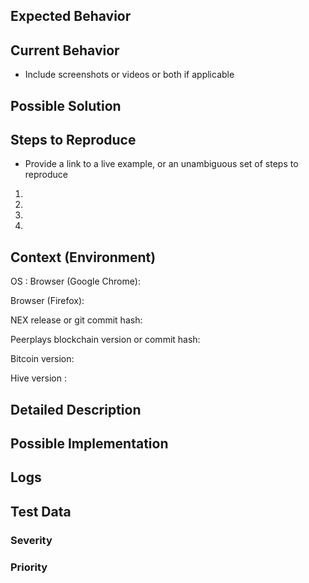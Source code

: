 

<!--- Provide a general summary of the issue in the Title above -->

## Expected Behavior
<!--- Tell us what should happen -->

## Current Behavior

<!-- Describe the current behaviour -->
- Include screenshots or videos or both if applicable
<!--- Tell us what happens instead of the expected behavior -->

## Possible Solution
<!--- Not obligatory, but suggest a fix/reason for the bug, -->

## Steps to Reproduce
-  Provide a link to a live example, or an unambiguous set of steps to reproduce
1.
2.
3.
4.

## Context (Environment)

<!-- Provide list of operating systems, browsers with clear version names, resolutions etc.  -->
<!-- If applicable provide the list of multiple operating systems -->
<!-- Ideally DEX-UI must be tested on Firefox, Google Chrome (stable) & Brave -->
<!-- logs must be provided in all cases -->

OS :
Browser (Google Chrome):

Browser (Firefox): 

NEX release or git commit hash: <!-- mandatory -->

Peerplays blockchain version or commit hash: <!-- mandatory -->

Bitcoin version: <!-- mandatory for environments with Bitcoin SONs -->

Hive version :   <!-- mandatory for environments with Hive SONs -->

<!-- git commit hash must be used only if a release version is not available due to special cases>

<!--- Provide a general summary of the issue in the Title above -->

## Detailed Description
<!---  Not obligatory, Provide a detailed description of the change or addition you are proposing -->

## Possible Implementation
<!--- Not obligatory, but suggest an idea for implementing addition or change -->


## Logs

<!-- Upload logs files and provide links as opposed to adding large files  -->
<!-- Including log aggregation tool's link is suggested -->

## Test Data

<!-- include test data -->

### Severity
### Priority

